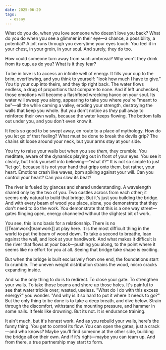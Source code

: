 ```yaml
---
date: 2025-06-29
tags:
  - essay
---
```


What do you do, when you love someone who doesn't love you back? What do you do when you see a glimmer in their eye—a chance, a possibility, a potential? A jolt runs through you everytime your eyes touch. You feel it in your chest, in your groin, in your soul. And surely, they do too.

How could someone turn away from such ambrosia? Why won't they drink from its cup, as do you? What is it they fear?

To be in love is to access an infinite well of energy. It fills your cup to the brim, overflowing, and you think to yourself: "look how much I have to give." You tip your cup into theirs, and they tip right back. The water flows endless, a drug of proportions that compare to none. And if left unchecked, those emotions will become a flashflood wrecking havoc on your soul. Its water will sweep you along, appearing to take you where you're "meant to be"—all the while carving a valley, eroding your strength, destroying the walls that keep you whole. But you don't notice as *they* pull away to reinforce their own walls, because the water keeps flowing. The bottom falls out under you, and you don't even know it.

It feels so good to be swept away, en route to a place of mythology. How do you let go of that feeling? What must be done to break the devils grip? The chains sit loose around your neck, but your arms stay at your side. 

You try to raise your walls but when you see *them*, they crumble. You meditate, aware of the dynamics playing out in front of your eyes. You see it clearly, but trick yourself into believing—"what if?" It is not so simple to just "let go", because it is not your hand that grips onto them, but rather, your heart. Emotions crash like waves, bpm spiking against your will. Can you control your heart? Can you slow its beat? 


The river is fueled by glances and shared understanding. A wavelength shared only by the two of you. Two castles across from each other; it seems only natural to build that bridge. But it's just you building the bridge. And with every beam of wood you place, alone, you demonstrate that they don't need to do the work. You demonstrate that this is a one way street—gates flinging open, energy channeled without the slightest bit of work.

You see, this is no basis for a relationship. There is no [[Teamwork|teamwork]] at play here. It is the most difficult thing in the world to put the beam of wood down. To take a second to breathe, lean against the wall, and look at your handiwork. And what makes it difficult is the river that flows at your back—pushing you along, to the point where it seems like no effort for you at all. Seeing that bridge take shape is exciting.

But when the bridge is built exclusively from one end, the foundations start to crumble. The uneven weight distribution strains the wood, micro cracks expanding inside. 

And so the only thing to do is to redirect. To close your gate. To strengthen your walls. To take those beams and shore up those holes. It's painful to see that water trickle over; wasted, useless. "What do I do with this excess energy?" you wonder. "And why is it so hard to put it where it needs to go?" But the only thing to be done is to take a deep breath, and dive below. Strain through the discomfort, withstand the mounting pressure, and hammer in some nails. It feels like drowning. But its not. It is endurance training.

It ain't much, but it's honest work. And as you rebuild your walls, here's the funny thing. You get to control its flow. You can open the gates, just a crack—and who knows? Maybe you'll find someone at the other side, building the bridge all on their own. And if it's right—maybe you can team up. And from there, a true partnership may start to form.